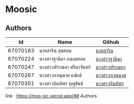# Moosic


## Authors

| Id       | Name                    | Github                                   |
|----------|--------------------------------------------|-------------------------------------------------------------|
| 67070183 | นายสาริน		สุขสอน| [นายสาริน]() |
| 67070224 | นางสาวฐานิดา	ถนอมรอด	| [นางสาวฐานิดา](https://github.com/BAMBiTha)    |
| 67070247 | นางสาวประณยา	ศรีมาจันทร์ | [นางสาวประณยา](https://github.com/pranaya-99) |
| 67070267 | นางสาวภาณุมาศ	แซ่แต้ | [นางสาวภาณุมาศ](https://github.com/littlegou) |
| 67070301 | นางสาวอินทิพร	บุญขันธ์ | [นางสาวอินทิพร](https://github.com/Inthithi) |

link : https://moo-sic.vercel.app/## Authors

